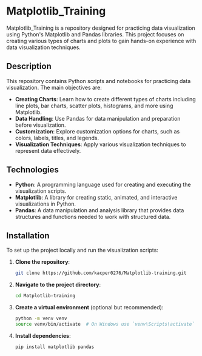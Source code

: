 # Matplotlib_Training

Matplotlib_Training is a repository designed for practicing data visualization using Python's Matplotlib and Pandas libraries. This project focuses on creating various types of charts and plots to gain hands-on experience with data visualization techniques.

## Description

This repository contains Python scripts and notebooks for practicing data visualization. The main objectives are:

- **Creating Charts**: Learn how to create different types of charts including line plots, bar charts, scatter plots, histograms, and more using Matplotlib.
- **Data Handling**: Use Pandas for data manipulation and preparation before visualization.
- **Customization**: Explore customization options for charts, such as colors, labels, titles, and legends.
- **Visualization Techniques**: Apply various visualization techniques to represent data effectively.

## Technologies

- **Python**: A programming language used for creating and executing the visualization scripts.
- **Matplotlib**: A library for creating static, animated, and interactive visualizations in Python.
- **Pandas**: A data manipulation and analysis library that provides data structures and functions needed to work with structured data.

## Installation

To set up the project locally and run the visualization scripts:

1. **Clone the repository**:
    ```bash
    git clone https://github.com/kacper0276/Matplotlib-training.git
    ```

2. **Navigate to the project directory**:
    ```bash
    cd Matplotlib-training
    ```

3. **Create a virtual environment** (optional but recommended):
    ```bash
    python -m venv venv
    source venv/bin/activate  # On Windows use `venv\Scripts\activate`
    ```

4. **Install dependencies**:
    ```bash
    pip install matplotlib pandas
    ```